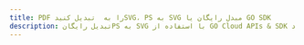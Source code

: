---title: PDF را به  تبدیل کنیدSVG، PS به SVG مبدل رایگان یا GO SDKdescription: تبدیل رایگانPS به SVG با استفاده از GO Cloud APIs & SDK همچنین اسناد PDF را در Cloud ایجاد، ویرایش و رندر کنید.---